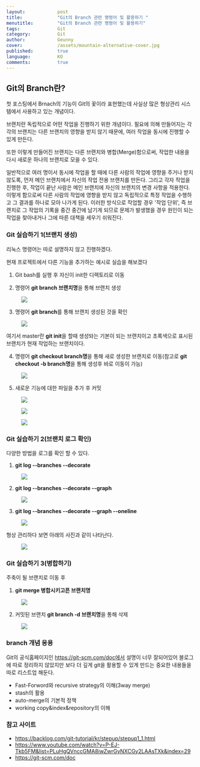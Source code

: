 ```yaml
---
layout:            post
title:             "Git의 Branch 관련 명령어 및 활용하기 "
menutitle:         "Git의 Branch 관련 명령어 및 활용하기"
tags:              Git
category:          Git
author:            Geunny
cover:             /assets/mountain-alternative-cover.jpg
published:         true
language:          KO
comments:          true
---
```


## Git의 Branch란?

첫 포스팅에서 Brnach의 기능이 Git의 꽃이라 표현했는데 사실상 많은 형상관리 시스템에서 사용하고 있는 개념이다.

브랜치란 독립적으로 어떤 작업을 진행하기 위한 개념이다. 필요에 의해 만들어지는 각각의 브랜치는 다른 브랜치의 영향을 받지 않기 때문에, 여러 작업을 동시에 진행할 수 있게 만든다.

또한 이렇게 만들어진 브랜치는 다른 브랜치와 병합(Merge)함으로써, 작업한 내용을 다시 새로운 하나의 브랜치로 모을 수 있다.

일반적으로 여러 명이서 동시에 작업을 할 때에 다른 사람의 작업에 영향을 주거나 받지 않도록, 먼저 메인 브랜치에서 자신의 작업 전용 브랜치를 만든다. 그리고 각자 작업을 진행한 후, 작업이 끝난 사람은 메인 브랜치에 자신의 브랜치의 변경 사항을 적용한다. 이렇게 함으로써 다른 사람의 작업에 영향을 받지 않고 독립적으로 특정 작업을 수행하고 그 결과를 하나로 모아 나가게 된다. 이러한 방식으로 작업할 경우 '작업 단위', 즉 브랜치로 그 작업의 기록을 중간 중간에 남기게 되므로 문제가 발생했을 경우 원인이 되는 작업을 찾아내거나 그에 따른 대책을 세우기 쉬워진다.


### Git 실습하기 1(브랜치 생성)

리눅스 명령어는 따로 설명하지 않고 진행하겠다.

현재 프로젝트에서 다른 기능을 추가하는 예시로 실습을 해보겠다 

1. Git bash를 실행 후 자신이 init한 디렉토리로 이동

2. 명령어 **git branch 브랜치명**을 통해 브랜치 생성

<aside>
<figure>
<img src="{{ "/media/img/Git/practice21.PNG" | absolute_url }}" />
</figure>
</aside>


3. 명령어 **git branch**를 통해 브랜치 생성된 것을 확인

<aside>
<figure>
<img src="{{ "/media/img/Git/practice22.PNG" | absolute_url }}" />
</figure>
</aside>

여기서 master란 **git init**을 할때 생성돠는 기본이 되는 브랜치이고 초록색으로 표시된 브랜치가 현재 작업하는 브랜치이다.


4. 명령어 **git checkout branch명**을 통해 새로 생성한 브랜치로 이동(참고로 **git checkout -b branch명**을 통해 생성후 바로 이동이 가능)

<aside>
<figure>
<img src="{{ "/media/img/Git/practice23.PNG" | absolute_url }}" />
</figure>
</aside>

5. 새로운 기능에 대한 파일을 추가 후 커밋

<aside>
<figure>
<img src="{{ "/media/img/Git/practice24.PNG" | absolute_url }}" />
</figure>
</aside>
<aside>
<figure>
<img src="{{ "/media/img/Git/practice25.PNG" | absolute_url }}" />
</figure>
</aside>
<aside>
<figure>
<img src="{{ "/media/img/Git/practice26.PNG" | absolute_url }}" />
</figure>
</aside>


### Git 실습하기 2(브랜치 로그 확인)

다양한 방법을 로그를 확인 할 수 있다.

1. **git log --branches --decorate**

<aside>
<figure>
<img src="{{ "/media/img/Git/practice27.PNG" | absolute_url }}" />
</figure>
</aside>

2. **git log --branches --decorate --graph**

<aside>
<figure>
<img src="{{ "/media/img/Git/practice28.PNG" | absolute_url }}" />
</figure>
</aside>

3. **git log --branches --decorate --graph --oneline**

<aside>
<figure>
<img src="{{ "/media/img/Git/practice29.PNG" | absolute_url }}" />
</figure>
</aside>

형상 관리하다 보면 아래의 사진과 같이 나타난다.

<aside>
<figure>
<img src="{{ "/media/img/Git/practice30.PNG" | absolute_url }}" />
</figure>
</aside>



### Git 실습하기 3(병합하기)

주축이 될 브랜치로 이동 후

1. **git merge 병합시키고픈 브랜치명**

<aside>
<figure>
<img src="{{ "/media/img/Git/practice31.PNG" | absolute_url }}" />
</figure>
</aside>

2. 커밋된 브랜치 **git branch -d 브랜치명**을 통해 삭제

<aside>
<figure>
<img src="{{ "/media/img/Git/practice32.PNG" | absolute_url }}" />
</figure>
</aside>


### branch 개념 응용

Git의 공식홈페이지인 https://git-scm.com/doc에서 설명이 너무 잘되어있어 블로그에 따로 정리하지 않았지만 보다 더 깊게 git을 활용할 수 있게 만드는 중요한 내용들을 따로 리스트업 해둔다.

 - Fast-Forword와 recursive strategy의 이해(3way merge)
 - stash의 활용
 - auto-merge의 기본적 정책
 - working copy&index&repository의 이해

 
 ### 참고 사이트
  - https://backlog.com/git-tutorial/kr/stepup/stepup1_1.html
  - https://www.youtube.com/watch?v=P-EJ-Tkb5FM&list=PLuHgQVnccGMA8iwZwrGyNXCGy2LAAsTXk&index=29
  - https://git-scm.com/doc
